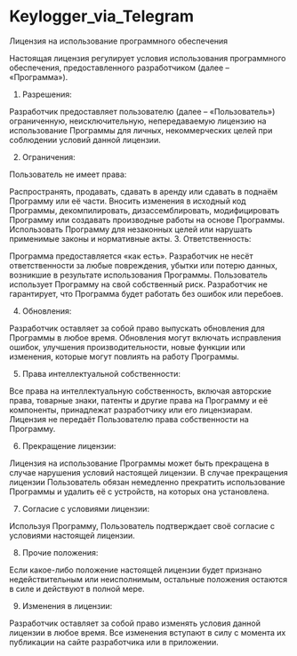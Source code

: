 # Keylogger_via_Telegram
Лицензия на использование программного обеспечения

Настоящая лицензия регулирует условия использования программного обеспечения, предоставленного разработчиком (далее – «Программа»).

1. Разрешения:

Разработчик предоставляет пользователю (далее – «Пользователь») ограниченную, неисключительную, непередаваемую лицензию на использование Программы для личных, некоммерческих целей при соблюдении условий данной лицензии.

2. Ограничения:

Пользователь не имеет права:

Распространять, продавать, сдавать в аренду или сдавать в поднаём Программу или её части.
Вносить изменения в исходный код Программы, декомпилировать, дизассемблировать, модифицировать Программу или создавать производные работы на основе Программы.
Использовать Программу для незаконных целей или нарушать применимые законы и нормативные акты.
3. Ответственность:

Программа предоставляется «как есть». Разработчик не несёт ответственности за любые повреждения, убытки или потерю данных, возникшие в результате использования Программы. Пользователь использует Программу на свой собственный риск. Разработчик не гарантирует, что Программа будет работать без ошибок или перебоев.

4. Обновления:

Разработчик оставляет за собой право выпускать обновления для Программы в любое время. Обновления могут включать исправления ошибок, улучшения производительности, новые функции или изменения, которые могут повлиять на работу Программы.

5. Права интеллектуальной собственности:

Все права на интеллектуальную собственность, включая авторские права, товарные знаки, патенты и другие права на Программу и её компоненты, принадлежат разработчику или его лицензиарам. Лицензия не передаёт Пользователю права собственности на Программу.

6. Прекращение лицензии:

Лицензия на использование Программы может быть прекращена в случае нарушения условий настоящей лицензии. В случае прекращения лицензии Пользователь обязан немедленно прекратить использование Программы и удалить её с устройств, на которых она установлена.

7. Согласие с условиями лицензии:

Используя Программу, Пользователь подтверждает своё согласие с условиями настоящей лицензии.

8. Прочие положения:

Если какое-либо положение настоящей лицензии будет признано недействительным или неисполнимым, остальные положения остаются в силе и действуют в полной мере.

9. Изменения в лицензии:

Разработчик оставляет за собой право изменять условия данной лицензии в любое время. Все изменения вступают в силу с момента их публикации на сайте разработчика или в приложении.

